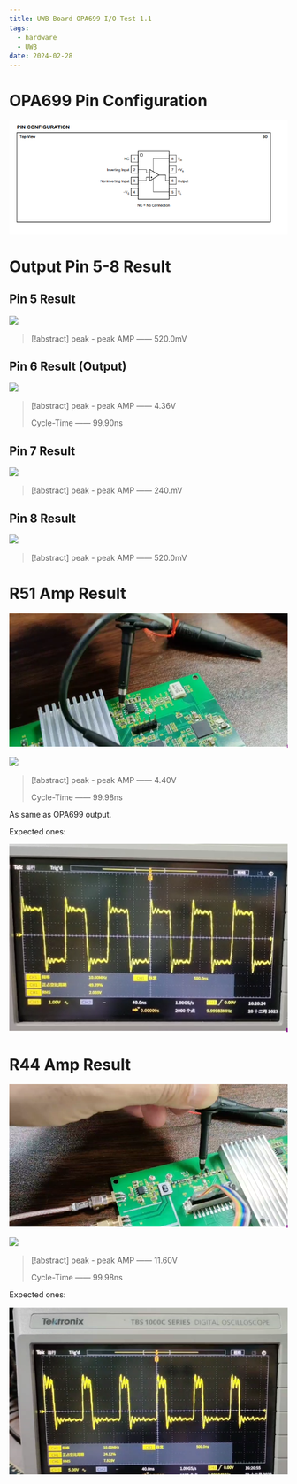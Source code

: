 ```yaml
---
title: UWB Board OPA699 I/O Test 1.1
tags:
  - hardware
  - UWB
date: 2024-02-28
---
```

# OPA699 Pin Configuration

![](research_career/UWB_about/report/attachments/Pasted%20image%2020240124144133.png)


# Output Pin 5-8 Result

## Pin 5 Result

![](research_career/UWB_about/report/attachments/eddfb199412aa302a244ecc09588006%201.jpg)

> [!abstract] 
>  peak - peak AMP —— 520.0mV


## Pin 6 Result (Output)

![](research_career/UWB_about/report/attachments/e62823e6aac8e6136052633bc485364.jpg)

> [!abstract] 
>  peak - peak AMP —— 4.36V
>  
>  Cycle-Time —— 99.90ns


## Pin 7 Result


![](research_career/UWB_about/report/attachments/e4c90ae3230c59cf8435ee16806c3eb.jpg)


> [!abstract] 
>  peak - peak AMP —— 240.mV


## Pin 8 Result

![](research_career/UWB_about/report/attachments/5b511d3f0eeabedf9b38e52ade571fb.jpg)

> [!abstract] 
>  peak - peak AMP —— 520.0mV


# R51 Amp Result

![](research_career/UWB_about/report/attachments/70e99e67031e11825b0e3120335ddb0.png)

![](research_career/UWB_about/report/attachments/8087296672da2c599b091554f464a57.jpg)

> [!abstract] 
>  peak - peak AMP —— 4.40V
>  
>  Cycle-Time —— 99.98ns

As same as OPA699 output.

Expected ones:

![](research_career/UWB_about/report/attachments/b4bb769d9dd67125e3571897d577036.png)


# R44 Amp Result

![](research_career/UWB_about/report/attachments/df6821abfc09f5337071d9ed4d76a6f%201.png)

![](research_career/UWB_about/report/attachments/423a04e662206d11b2a178eeaf326dd.jpg)

> [!abstract] 
>  peak - peak AMP —— 11.60V
>  
>  Cycle-Time —— 99.98ns


Expected ones:

![](research_career/UWB_about/report/attachments/c2354d770a165663e67141645ad9b00.png)